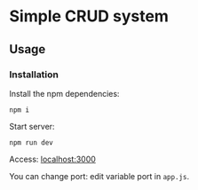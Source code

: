 # Simple CRUD system

## Usage

### Installation

Install the npm dependencies:

```npm i```

Start server:

```npm run dev```

Access: <localhost:3000>

You can change port: edit variable port in `app.js`.